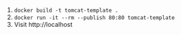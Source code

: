 1. `docker build -t tomcat-template .`
2. `docker run -it --rm --publish 80:80 tomcat-template`
3. Visit http://localhost